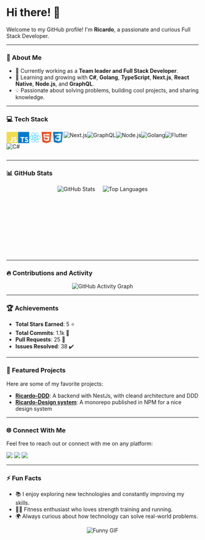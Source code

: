 # Hi there! 👋

Welcome to my GitHub profile! I'm **Ricardo**, a passionate and curious Full Stack Developer.

---

### 🚀 About Me

- 🔭 Currently working as a **Team leader and Full Stack Developer**.
- 🌱 Learning and growing with **C#**, **Golang**, **TypeScript**, **Next.js**, **React Native**, **Node.js**, and **GraphQL**.
- 💡 Passionate about solving problems, building cool projects, and sharing knowledge.

---

### 💻 Tech Stack

<div style="display: flex; flex-wrap: wrap;">
  <img alt="JavaScript" height="30" src="https://raw.githubusercontent.com/devicons/devicon/master/icons/javascript/javascript-plain.svg">
  <img alt="TypeScript" height="30" src="https://raw.githubusercontent.com/devicons/devicon/master/icons/typescript/typescript-plain.svg">
  <img alt="React" height="30" src="https://raw.githubusercontent.com/devicons/devicon/master/icons/react/react-original.svg">
  <img alt="HTML5" height="30" src="https://raw.githubusercontent.com/devicons/devicon/master/icons/html5/html5-original.svg">
  <img alt="CSS3" height="30" src="https://raw.githubusercontent.com/devicons/devicon/master/icons/css3/css3-original.svg">
  <img alt="Next.js" height="30" src="https://cdn.jsdelivr.net/gh/devicons/devicon/icons/nextjs/nextjs-original.svg">
  <img alt="GraphQL" height="30" src="https://cdn.jsdelivr.net/gh/devicons/devicon/icons/graphql/graphql-plain-wordmark.svg">
  <img alt="Node.js" height="30" src="https://cdn.jsdelivr.net/gh/devicons/devicon/icons/nodejs/nodejs-original.svg">
  <img alt="Golang" height="30" src="https://cdn.jsdelivr.net/gh/devicons/devicon/icons/go/go-original-wordmark.svg">
  <img alt="Flutter" height="30" src="https://cdn.jsdelivr.net/gh/devicons/devicon/icons/flutter/flutter-original.svg">
  <img alt="C#" height="30" src="https://cdn.jsdelivr.net/gh/devicons/devicon/icons/csharp/csharp-original.svg">
</div>

---

### 📊 GitHub Stats

<div style="display: flex; justify-content: center; align-items: center; gap: 20px;">
  <img height="180em" src="https://github-readme-stats.vercel.app/api?username=RicardoBrito1938&show_icons=true&theme=radical&count_private=true" alt="GitHub Stats" />
  <img height="180em" src="https://github-readme-stats.vercel.app/api/top-langs/?username=RicardoBrito1938&layout=compact&langs_count=8&theme=radical" alt="Top Languages" />
</div>

---

### 🔥 Contributions and Activity

<div align="center">
  <img src="https://github-readme-activity-graph.vercel.app/graph?username=RicardoBrito1938&theme=dracula" alt="GitHub Activity Graph"/>
</div>

---

### 🏆 Achievements

- **Total Stars Earned**: 5 ⭐
- **Total Commits**: 1.1k 📂
- **Pull Requests**: 25 🔄
- **Issues Resolved**: 38 ✔️

---

### 📂 Featured Projects

Here are some of my favorite projects:

- [**Ricardo-DDD**]([https://github.com/RicardoBrito1938/Ricardo-Next](https://github.com/RicardoBrito1938/nest-ddd)): A backend with NestJs, with cleand architecture and DDD
- [**Ricardo-Design system**]([https://github.com/RicardoBrito1938/Ricardo-Node](https://github.com/RicardoBrito1938/monorepo-design-system)): A monorepo published in NPM for a nice design system

---

### 🌐 Connect With Me

Feel free to reach out or connect with me on any platform:

<div>
  <a href="https://www.instagram.com/riihcardo_teixeira/" target="_blank"><img src="https://img.shields.io/badge/-Instagram-%23E4405F?style=for-the-badge&logo=instagram&logoColor=white"/></a>
  <a href="mailto:ricardo.jucrist@gmail.com" target="_blank"><img src="https://img.shields.io/badge/-Gmail-D14836?style=for-the-badge&logo=gmail&logoColor=white"/></a>
  <a href="https://www.linkedin.com/in/ricardo-brito-2b2a5514a/" target="_blank"><img src="https://img.shields.io/badge/-LinkedIn-blue?style=for-the-badge&logo=linkedin&logoColor=white"/></a>
</div>

---

### ⚡ Fun Facts

- 📚 I enjoy exploring new technologies and constantly improving my skills.
- 🏋️‍♂️ Fitness enthusiast who loves strength training and running.
- 🌍 Always curious about how technology can solve real-world problems.

<div align="center">
     <img src="https://media3.giphy.com/media/v1.Y2lkPTc5MGI3NjExeWVsMTdtNWNncWRzOXI0M3pzbzV0MzNhdGNqNHpmbXhmNW5lNXJjayZlcD12MV9pbnRlcm5hbF9naWZfYnlfaWQmY3Q9Zw/cRNaqc8WeDvDEV7Pwg/giphy.webp" alt="Funny GIF">
</div>

